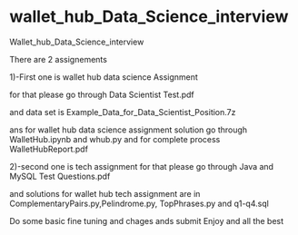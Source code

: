 # wallet_hub_Data_Science_interview
Wallet_hub_Data_Science_interview

There are 2 assignements

1)-First one is wallet hub data science Assignment

for that please go through Data Scientist Test.pdf  

and data set is Example_Data_for_Data_Scientist_Position.7z

ans for wallet hub data science assignment solution go through WalletHub.ipynb and whub.py and for complete process WalletHubReport.pdf

2)-second one is tech assignment for that please go through Java and MySQL Test Questions.pdf

and solutions for wallet hub tech assignment are in ComplementaryPairs.py,Pelindrome.py, TopPhrases.py and q1-q4.sql

Do some basic fine tuning and chages ands submit 
Enjoy and all the best
